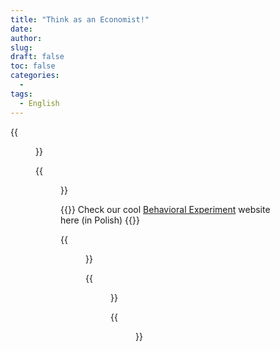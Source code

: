 ```yaml
---
title: "Think as an Economist!"
date: 
author: 
slug: 
draft: false
toc: false
categories:
  - 
tags:
  - English
---
```


{{<figure src="https://scontent-msp1-1.xx.fbcdn.net/v/t1.6435-9/253859398_3114159365523033_100652681511087426_n.jpg?_nc_cat=105&ccb=1-5&_nc_sid=0debeb&_nc_ohc=TqJrVNysAGQAX-Su_K2&_nc_ht=scontent-msp1-1.xx&oh=5bbf300da8d502b4960b106cbb3cb600&oe=61AEB7D7" title="Professor Ted Bergstrom's office, UCSB" caption="The one who always helps and encourages me to explore in Economics">}}

{{<figure src="https://scontent-msp1-1.xx.fbcdn.net/v/t1.6435-9/252605365_3114154685523501_6763232915870484124_n.jpg?_nc_cat=109&ccb=1-5&_nc_sid=0debeb&_nc_ohc=1ohBdus6H1kAX_gr_l9&_nc_ht=scontent-msp1-1.xx&oh=ddd7b859a62630e51c0e5971982413da&oe=61AECE8D" title="SIR Model" caption="Here I set total Population = 1000 and 1 Infected initially, along with contact rate = 0.2 and mean recovery rate = 0.1.">}}
  
{{<block class="note">}}
Check our cool [Behavioral Experiment](https://www.profitest.pl/s/42740/kinsvbmt) website here (in Polish)![]()
{{<end>}}
  
  
 {{<figure src="https://scontent-msp1-1.xx.fbcdn.net/v/t1.6435-9/253234143_3114156232190013_8597619294450190877_n.jpg?_nc_cat=110&ccb=1-5&_nc_sid=0debeb&_nc_ohc=971RJsy08ZEAX-l60lz&_nc_ht=scontent-msp1-1.xx&oh=e920d00049e580275e282f3ed623ae2b&oe=61ABBBF6" 
             title="A selfish 'Dictator' " caption="Decisions and budget lines from one subject who took our online behavioral experiment.">}}
  

  

  {{<figure src="https://scontent-msp1-1.xx.fbcdn.net/v/t1.6435-9/253970944_3114158282189808_3994663575708885490_n.jpg?_nc_cat=107&ccb=1-5&_nc_sid=0debeb&_nc_ohc=xOM_bpPktT8AX9jZtpW&_nc_ht=scontent-msp1-1.xx&oh=065e47183eae18d35067c36b5c333a43&oe=61AAFD5D"  
            title="Be careful as gamers, ALWAYS!!" >}}
  

  {{<figure src="https://scontent-msp1-1.xx.fbcdn.net/v/t1.6435-9/246967258_3102405173365119_2011554819195411449_n.jpg?_nc_cat=105&ccb=1-5&_nc_sid=0debeb&_nc_ohc=UbFC5gHvYncAX-ITyeQ&tn=56ndwYLw8MJgaWYy&_nc_ht=scontent-msp1-1.xx&oh=3655a1d878ed6a1478834d3a08dc1bb9&oe=619BD562" title="Two gifts that Professor Bergstrom sent me before the campus shut down due to COVID-19" caption="My Game Theory textbook was as green as an avocado.">}}
  

  
